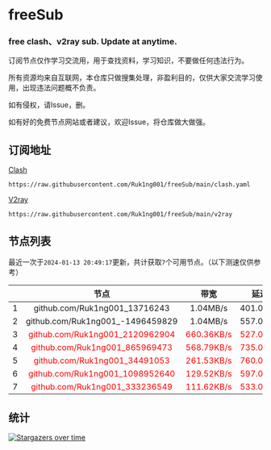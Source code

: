 # freeSub
### free clash、v2ray sub. Update at anytime.

订阅节点仅作学习交流用，用于查找资料，学习知识，不要做任何违法行为。

所有资源均来自互联网，本仓库只做搜集处理，非盈利目的，仅供大家交流学习使用，出现违法问题概不负责。

如有侵权，请Issue，删。

如有好的免费节点网站或者建议，欢迎Issue，将仓库做大做强。

## 订阅地址
[Clash](https://raw.githubusercontent.com/Ruk1ng001/freeSub/main/clash.yaml)
```
https://raw.githubusercontent.com/Ruk1ng001/freeSub/main/clash.yaml
```
[V2ray](https://raw.githubusercontent.com/Ruk1ng001/freeSub/main/v2ray)
```
https://raw.githubusercontent.com/Ruk1ng001/freeSub/main/v2ray
```

## 节点列表

最近一次于`2024-01-13 20:49:17`更新，共计获取`7`个可用节点。（以下测速仅供参考）

|  | 节点 | 带宽 | 延迟 |
|:-:|:--:|:--:|:--:|
 | 1 | github.com/Ruk1ng001_13716243 | 1.04MB/s | 401.00ms |
 | 2 | github.com/Ruk1ng001_-1496459829 | 1.04MB/s | 557.00ms |
 | 3 | <font color=red>github.com/Ruk1ng001_2120962904</font> | <font color=red>660.36KB/s</font> | <font color=red>527.00ms</font> |
 | 4 | <font color=red>github.com/Ruk1ng001_865969473</font> | <font color=red>568.79KB/s</font> | <font color=red>735.00ms</font> |
 | 5 | <font color=red>github.com/Ruk1ng001_34491053</font> | <font color=red>261.53KB/s</font> | <font color=red>760.00ms</font> |
 | 6 | <font color=red>github.com/Ruk1ng001_1098952640</font> | <font color=red>129.52KB/s</font> | <font color=red>597.00ms</font> |
 | 7 | <font color=red>github.com/Ruk1ng001_333236549</font> | <font color=red>111.62KB/s</font> | <font color=red>533.00ms</font> |


## 统计

[![Stargazers over time](https://starchart.cc/Ruk1ng001/freeSub.svg)](https://starchart.cc/Ruk1ng001/freeSub)